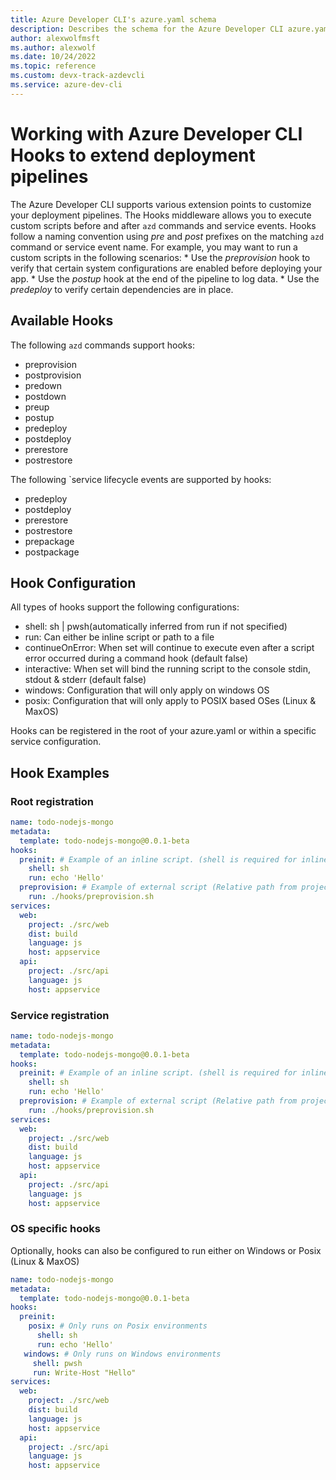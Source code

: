 ```yaml
---
title: Azure Developer CLI's azure.yaml schema
description: Describes the schema for the Azure Developer CLI azure.yaml file
author: alexwolfmsft
ms.author: alexwolf
ms.date: 10/24/2022
ms.topic: reference
ms.custom: devx-track-azdevcli
ms.service: azure-dev-cli
---
```


# Working with Azure Developer CLI Hooks to extend deployment pipelines

The Azure Developer CLI supports various extension points to customize your deployment pipelines. The Hooks middleware allows you to execute custom scripts before and after `azd` commands and service events. Hooks follow a naming convention using *pre* and *post* prefixes on the matching `azd` command or service event name. For example, you may want to run a custom scripts in the following scenarios:
    * Use the *preprovision* hook to verify that certain system configurations are enabled before deploying your app. 
    * Use the *postup* hook at the end of the pipeline to log data.
    * Use the *predeploy* to verify certain dependencies are in place.

## Available Hooks

The following `azd` commands support hooks:

* preprovision
* postprovision
* predown
* postdown
* preup
* postup
* predeploy
* postdeploy
* prerestore
* postrestore

The following `service lifecycle events are supported by hooks:

* predeploy
* postdeploy
* prerestore
* postrestore
* prepackage
* postpackage

## Hook Configuration

All types of hooks support the following configurations:

* shell: sh | pwsh(automatically inferred from run if not specified)
* run: Can either be inline script or path to a file
* continueOnError: When set will continue to execute even after a script error occurred during a command hook (default false)
* interactive: When set will bind the running script to the console stdin, stdout & stderr (default false)
* windows: Configuration that will only apply on windows OS
* posix: Configuration that will only apply to POSIX based OSes (Linux & MaxOS)

Hooks can be registered in the root of your azure.yaml or within a specific service configuration.

## Hook Examples

### Root registration

```yml
name: todo-nodejs-mongo
metadata:
  template: todo-nodejs-mongo@0.0.1-beta
hooks:
  preinit: # Example of an inline script. (shell is required for inline scripts)
    shell: sh
    run: echo 'Hello'
  preprovision: # Example of external script (Relative path from project root)
    run: ./hooks/preprovision.sh
services:
  web:
    project: ./src/web
    dist: build
    language: js
    host: appservice
  api:
    project: ./src/api
    language: js
    host: appservice
```

### Service registration

```yml
name: todo-nodejs-mongo
metadata:
  template: todo-nodejs-mongo@0.0.1-beta
hooks:
  preinit: # Example of an inline script. (shell is required for inline scripts)
    shell: sh
    run: echo 'Hello'
  preprovision: # Example of external script (Relative path from project root)
    run: ./hooks/preprovision.sh
services:
  web:
    project: ./src/web
    dist: build
    language: js
    host: appservice
  api:
    project: ./src/api
    language: js
    host: appservice
```

### OS specific hooks

Optionally, hooks can also be configured to run either on Windows or Posix (Linux & MaxOS)

```yml
name: todo-nodejs-mongo
metadata:
  template: todo-nodejs-mongo@0.0.1-beta
hooks:
  preinit: 
    posix: # Only runs on Posix environments
      shell: sh
      run: echo 'Hello'
   windows: # Only runs on Windows environments
     shell: pwsh
     run: Write-Host "Hello"
services:
  web:
    project: ./src/web
    dist: build
    language: js
    host: appservice
  api:
    project: ./src/api
    language: js
    host: appservice
```